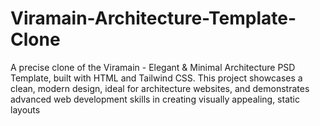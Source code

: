 # Viramain-Architecture-Template-Clone
A precise clone of the Viramain - Elegant &amp; Minimal Architecture PSD Template, built with HTML and Tailwind CSS. This project showcases a clean, modern design, ideal for architecture websites, and demonstrates advanced web development skills in creating visually appealing, static layouts
